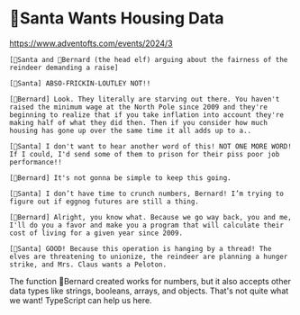 # 🎅Santa Wants Housing Data
https://www.adventofts.com/events/2024/3

```
[🎅Santa and 🎩Bernard (the head elf) arguing about the fairness of the reindeer demanding a raise]

[🎅Santa] ABSO-FRICKIN-LOUTLEY NOT!!

[🎩Bernard] Look. They literally are starving out there. You haven't raised the minimum wage at the North Pole since 2009 and they're beginning to realize that if you take inflation into account they're making half of what they did then. Then if you consider how much housing has gone up over the same time it all adds up to a..

[🎅Santa] I don't want to hear another word of this! NOT ONE MORE WORD! If I could, I'd send some of them to prison for their piss poor job performance!!

[🎩Bernard] It's not gonna be simple to keep this going.

[🎅Santa] I don’t have time to crunch numbers, Bernard! I’m trying to figure out if eggnog futures are still a thing.

[🎩Bernard] Alright, you know what. Because we go way back, you and me, I'll do you a favor and make you a program that will calculate their cost of living for a given year since 2009.

[🎅Santa] GOOD! Because this operation is hanging by a thread! The elves are threatening to unionize, the reindeer are planning a hunger strike, and Mrs. Claus wants a Peloton.
```

The function 🎩Bernard created works for numbers, but it also accepts other data types like strings, booleans, arrays, and objects. That's not quite what we want! TypeScript can help us here.
